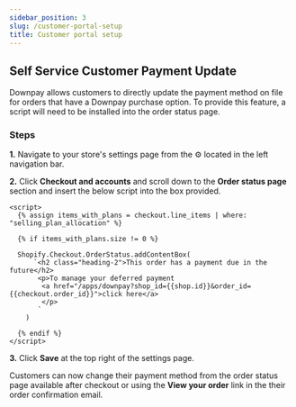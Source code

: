 ```yaml
---
sidebar_position: 3
slug: /customer-portal-setup
title: Customer portal setup
---
```


## Self Service Customer Payment Update

Downpay allows customers to directly update the payment method on file for orders that have a Downpay purchase option. To provide this feature, a script will need to be installed into the order status page. 

### Steps

**1.** Navigate to your store's settings page from the ⚙️ located in the left navigation bar.

**2.** Click **Checkout and accounts** and scroll down to the **Order status page** section and insert the below script into the box provided.

```
<script>
  {% assign items_with_plans = checkout.line_items | where: "selling_plan_allocation" %}

  {% if items_with_plans.size != 0 %}

  Shopify.Checkout.OrderStatus.addContentBox(
      `<h2 class="heading-2">This order has a payment due in the future</h2>
       <p>To manage your deferred payment 
        <a href="/apps/downpay?shop_id={{shop.id}}&order_id={{checkout.order_id}}">click here</a>
        </p>
       `
    )

  {% endif %}
</script>
```

**3.** Click **Save** at the top right of the settings page.

Customers can now change their payment method from the order status page available after checkout or using the **View your order** link in the their order confirmation email.
